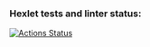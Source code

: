### Hexlet tests and linter status:
[![Actions Status](https://github.com/Khuud/python-project-lvl1/workflows/hexlet-check/badge.svg)](https://github.com/Khuud/python-project-lvl1/actions)